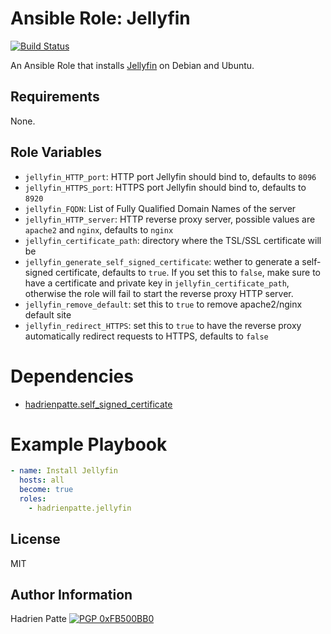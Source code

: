 # Ansible Role: Jellyfin

[![Build Status](https://travis-ci.com/HadrienPatte/ansible-role-jellyfin.svg?branch=master)](https://travis-ci.com/HadrienPatte/ansible-role-jellyfin)

An Ansible Role that installs [Jellyfin](https://github.com/jellyfin/jellyfin) on Debian and Ubuntu.

## Requirements

None.

## Role Variables

* `jellyfin_HTTP_port`: HTTP port Jellyfin should bind to, defaults to `8096`
* `jellyfin_HTTPS_port`: HTTPS port Jellyfin should bind to, defaults to `8920`
* `jellyfin_FQDN`: List of Fully Qualified Domain Names of the server
* `jellyfin_HTTP_server`: HTTP reverse proxy server, possible values are
  `apache2` and `nginx`, defaults to `nginx`
* `jellyfin_certificate_path`: directory where the TSL/SSL certificate will be
* `jellyfin_generate_self_signed_certificate`: wether to generate a self-signed
  certificate, defaults to `true`. If you set this to `false`, make sure to have
  a certificate and private key in `jellyfin_certificate_path`, otherwise the
  role will fail to start the reverse proxy HTTP server.
* `jellyfin_remove_default`: set this to `true` to remove apache2/nginx default
  site
* `jellyfin_redirect_HTTPS`: set this to `true` to have the reverse proxy
  automatically redirect requests to HTTPS, defaults to `false`

# Dependencies

* [hadrienpatte.self_signed_certificate](https://galaxy.ansible.com/hadrienpatte/self_signed_certificate)

# Example Playbook

```yaml
- name: Install Jellyfin
  hosts: all
  become: true
  roles:
    - hadrienpatte.jellyfin
```

## License

MIT

## Author Information

Hadrien Patte [![PGP 0xFB500BB0](https://peegeepee.com/badge/orange/FB500BB0.svg)](https://peegeepee.com/FB500BB0)

